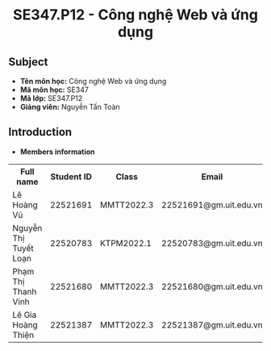 <h1 align="center">
    SE347.P12 - Công nghệ Web và ứng dụng
</h1>

<h2>
   Subject   
</h2>

- **Tên môn học:** Công nghệ Web và ứng dụng
- **Mã môn học:** SE347
- **Mã lớp:** SE347.P12
- **Giảng viên:** Nguyễn Tấn Toàn

<h2>
   Introduction
</h2>



- **Members information**

<table align="center">
      <tr>
       <th>Full name</th>
       <th>Student ID</th>
       <th>Class</th>
       <th>Email</th>
       <th>Work rate</th>
      </tr>
      <tr>
       <td>Lê Hoàng Vũ</td>
       <td>22521691</td>
       <td>MMTT2022.3</td>
       <td>22521691@gm.uit.edu.vn</td>  
       <td>100%</td>  
      </tr>
      <tr>
       <td>Nguyễn Thị Tuyết Loạn</td>
       <td>22520783</td>
       <td>KTPM2022.1</td>
       <td>22520783@gm.uit.edu.vn</td>
        <td>100%</td>    
      </tr>
      <tr>
      <td>Phạm Thị Thanh Vinh</td>
       <td>22521680</td>
       <td>MMTT2022.3</td>
       <td>22521680@gm.uit.edu.vn</td>
        <td>100%</td>  
      </tr>
      <tr>
      <td>Lê Gia Hoàng Thiện</td>
       <td>22521387</td>
       <td>MMTT2022.3</td>
       <td>22521387@gm.uit.edu.vn</td>
        <td>100%</td>
      </tr>

</table>
